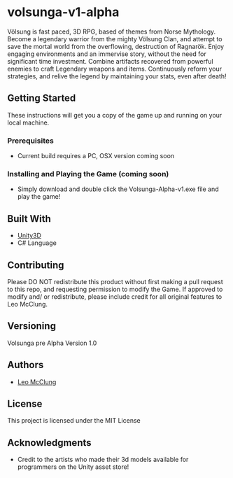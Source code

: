 # volsunga-v1-alpha

Völsung is fast paced, 3D RPG, based of themes from Norse Mythology. Become a legendary warrior from the mighty Völsung Clan, and attempt to save the mortal world from the overflowing, destruction of Ragnarök. Enjoy engaging environments and an immervise story, without the need for significant time investment. Combine artifacts recovered from powerful enemies to craft Legendary weapons and items. Continuously reform your strategies, and relive the legend by maintaining your stats, even after death!

## Getting Started

These instructions will get you a copy of the game up and running on your local machine.

### Prerequisites

- Current build requires a PC, OSX version coming soon

### Installing and Playing the Game (coming soon)

- Simply download and double click the Volsunga-Alpha-v1.exe file and play the game!

## Built With

* [Unity3D](https://unity3d.com/)
* C# Language

## Contributing

Please DO NOT redistribute this product without first making a pull request to this repo, and requesting permission to modify the Game. If approved to modify and/ or redistribute, please include credit for all original features to Leo McClung.

## Versioning

Volsunga pre Alpha Version 1.0

## Authors
 * [Leo McClung](https://github.com/xaishinn)

## License

This project is licensed under the MIT License

## Acknowledgments

* Credit to the artists who made their 3d models available for programmers on the Unity asset store!


